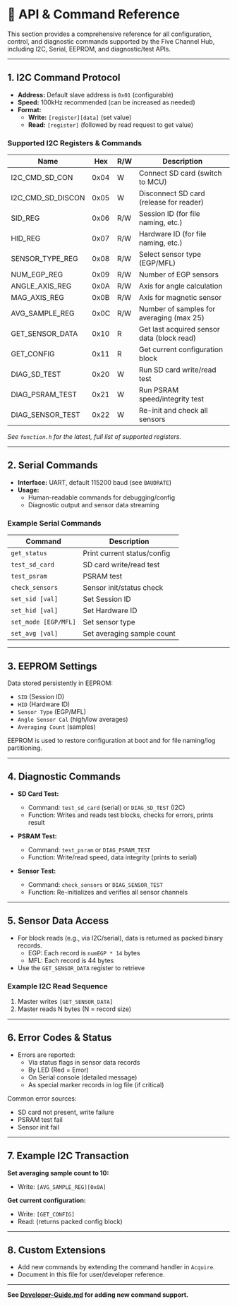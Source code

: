# 📖 API & Command Reference

This section provides a comprehensive reference for all configuration, control, and diagnostic commands supported by the Five Channel Hub, including I2C, Serial, EEPROM, and diagnostic/test APIs.

---

## 1. I2C Command Protocol

- **Address:** Default slave address is `0x01` (configurable)
- **Speed:** 100kHz recommended (can be increased as needed)
- **Format:**  
  - **Write:** `[register][data]` (set value)
  - **Read:** `[register]` (followed by read request to get value)

### Supported I2C Registers & Commands

| Name                | Hex   | R/W | Description                                 |
|---------------------|-------|-----|---------------------------------------------|
| I2C_CMD_SD_CON      | 0x04  | W   | Connect SD card (switch to MCU)             |
| I2C_CMD_SD_DISCON   | 0x05  | W   | Disconnect SD card (release for reader)     |
| SID_REG             | 0x06  | R/W | Session ID (for file naming, etc.)          |
| HID_REG             | 0x07  | R/W | Hardware ID (for file naming, etc.)         |
| SENSOR_TYPE_REG     | 0x08  | R/W | Select sensor type (EGP/MFL)                |
| NUM_EGP_REG         | 0x09  | R/W | Number of EGP sensors                       |
| ANGLE_AXIS_REG      | 0x0A  | R/W | Axis for angle calculation                  |
| MAG_AXIS_REG        | 0x0B  | R/W | Axis for magnetic sensor                    |
| AVG_SAMPLE_REG      | 0x0C  | R/W | Number of samples for averaging (max 25)    |
| GET_SENSOR_DATA     | 0x10  | R   | Get last acquired sensor data (block read)  |
| GET_CONFIG          | 0x11  | R   | Get current configuration block             |
| DIAG_SD_TEST        | 0x20  | W   | Run SD card write/read test                 |
| DIAG_PSRAM_TEST     | 0x21  | W   | Run PSRAM speed/integrity test              |
| DIAG_SENSOR_TEST    | 0x22  | W   | Re-init and check all sensors               |

*See `function.h` for the latest, full list of supported registers.*

---

## 2. Serial Commands

- **Interface:** UART, default 115200 baud (see `BAUDRATE`)
- **Usage:**  
  - Human-readable commands for debugging/config
  - Diagnostic output and sensor data streaming

### Example Serial Commands

| Command           | Description                    |
|-------------------|-------------------------------|
| `get_status`      | Print current status/config    |
| `test_sd_card`    | SD card write/read test       |
| `test_psram`      | PSRAM test                    |
| `check_sensors`   | Sensor init/status check      |
| `set_sid [val]`   | Set Session ID                |
| `set_hid [val]`   | Set Hardware ID               |
| `set_mode [EGP/MFL]`| Set sensor type             |
| `set_avg [val]`   | Set averaging sample count    |

---

## 3. EEPROM Settings

Data stored persistently in EEPROM:

- `SID` (Session ID)
- `HID` (Hardware ID)
- `Sensor Type` (EGP/MFL)
- `Angle Sensor Cal` (high/low averages)
- `Averaging Count` (samples)

EEPROM is used to restore configuration at boot and for file naming/log partitioning.

---

## 4. Diagnostic Commands

- **SD Card Test:**  
  - Command: `test_sd_card` (serial) or `DIAG_SD_TEST` (I2C)
  - Function: Writes and reads test blocks, checks for errors, prints result

- **PSRAM Test:**  
  - Command: `test_psram` or `DIAG_PSRAM_TEST`
  - Function: Write/read speed, data integrity (prints to serial)

- **Sensor Test:**  
  - Command: `check_sensors` or `DIAG_SENSOR_TEST`
  - Function: Re-initializes and verifies all sensor channels

---

## 5. Sensor Data Access

- For block reads (e.g., via I2C/serial), data is returned as packed binary records.
    - EGP: Each record is `numEGP * 14` bytes
    - MFL: Each record is 44 bytes
- Use the `GET_SENSOR_DATA` register to retrieve

### Example I2C Read Sequence

1. Master writes `[GET_SENSOR_DATA]`
2. Master reads N bytes (N = record size)

---

## 6. Error Codes & Status

- Errors are reported:
    - Via status flags in sensor data records
    - By LED (Red = Error)
    - On Serial console (detailed message)
    - As special marker records in log file (if critical)

Common error sources:
- SD card not present, write failure
- PSRAM test fail
- Sensor init fail

---

## 7. Example I2C Transaction

**Set averaging sample count to 10:**
- Write: `[AVG_SAMPLE_REG][0x0A]`

**Get current configuration:**
- Write: `[GET_CONFIG]`
- Read: (returns packed config block)

---

## 8. Custom Extensions

- Add new commands by extending the command handler in `Acquire`.
- Document in this file for user/developer reference.

---

**See [Developer-Guide.md](Developer-Guide.md) for adding new command support.**